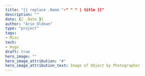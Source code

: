 ```yaml
---
title: "{{ replace .Name "-" " " | title }}"
description: ""
date: {{ .Date }}
author: "Arie Oldman"
type: "project"
tags:
- Misc
tech:
- Hugo
draft: true
hero_image: ""
hero_image_attribution: "#"
hero_image_attribution_text: Image of Object by Photographer
---
```

